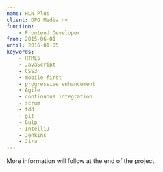 ```yaml
---
name: HLN Plus
client: DPG Media nv
function:
    - Frontend Developer
from: 2015-06-01
until: 2016-01-05
keywords:
    - HTML5
    - JavaScript
    - CSS3
    - mobile first
    - progressive enhancement
    - Agile
    - continuous integration
    - scrum
    - tdd
    - git
    - Gulp
    - IntelliJ
    - Jenkins
    - Jira
---
```

More information will follow at the end of the project.
